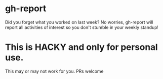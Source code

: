 # gh-report
Did you forget what you worked on last week? No worries, gh-report will report all activities of interest so you don't stumble in your weekly standup!

# This is HACKY and only for personal use.

This may or may not work for you. PRs welcome
